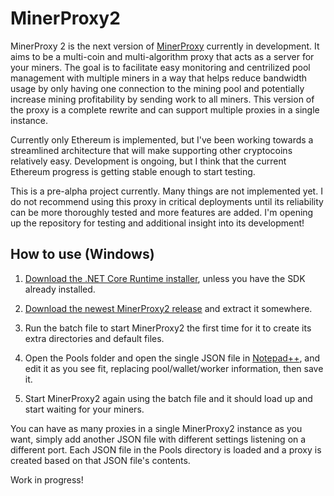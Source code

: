 # MinerProxy2
MinerProxy 2 is the next version of [MinerProxy](https://github.com/LostSoulFly/MinerProxy) currently in development. It aims to be a multi-coin and multi-algorithm proxy that acts as a server for your miners. The goal is to facilitate easy monitoring and centrilized pool management with multiple miners in a way that helps reduce bandwidth usage by only having one connection to the mining pool and potentially increase mining profitability by sending work to all miners. This version of the proxy is a complete rewrite and can support multiple proxies in a single instance.

Currently only Ethereum is implemented, but I've been working towards a streamlined architecture that will make supporting other cryptocoins relatively easy. Development is ongoing, but I think that the current Ethereum progress is getting stable enough to start testing.

This is a pre-alpha project currently. Many things are not implemented yet. I do not recommend using this proxy in critical deployments until its reliability can be more thoroughly tested and more features are added. I'm opening up the repository for testing and additional insight into its development!

## How to use (Windows)
1. [Download the .NET Core Runtime installer](https://www.microsoft.com/net/download/Windows/run), unless you have the SDK already installed.

2. [Download the newest MinerProxy2 release](https://github.com/LostSoulFly/MinerProxy2/releases) and extract it somewhere.

3. Run the batch file to start MinerProxy2 the first time for it to create its extra directories and default files.

4. Open the Pools folder and open the single JSON file in [Notepad++](https://notepad-plus-plus.org/), and edit it as you see fit, replacing pool/wallet/worker information, then save it.

5. Start MinerProxy2 again using the batch file and it should load up and start waiting for your miners.

You can have as many proxies in a single MinerProxy2 instance as you want, simply add another JSON file with different settings listening on a different port. Each JSON file in the Pools directory is loaded and a proxy is created based on that JSON file's contents.

Work in progress!
